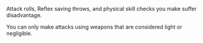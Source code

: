 Attack rolls, Reflex saving throws, and physical skill checks you make suffer disadvantage.

You can only make attacks using weapons that are considered light or negligible.